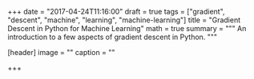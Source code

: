 +++
date = "2017-04-24T11:16:00"
draft = true
tags = ["gradient", "descent", "machine", "learning", "machine-learning"]
title = "Gradient Descent in Python for Machine Learning"
math = true
summary = """
An introduction to a few aspects of gradient descent in Python. 
"""

[header]
image = ""
caption = ""

+++

